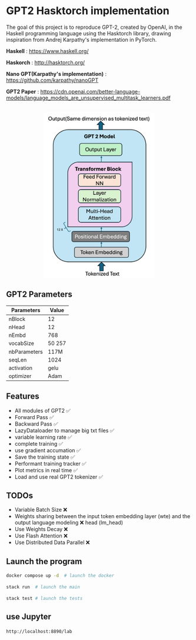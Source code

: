 # GPT2 Hasktorch implementation

The goal of this project is to reproduce GPT-2, created by OpenAI, in the Haskell programming language using the Hasktorch library, drawing inspiration from Andrej Karpathy's implementation in PyTorch.

**Haskell** : https://www.haskell.org/

**Haskorch** : http://hasktorch.org/

**Nano GPT(Karpathy's implementation)** : https://github.com/karpathy/nanoGPT

**GPT2 Paper** : https://cdn.openai.com/better-language-models/language_models_are_unsupervised_multitask_learners.pdf

<br>


<div align="center">
	<img src="assets/gpt_image.png" width="300">
</div>




## GPT2 Parameters

| Parameters       | Value         |
|----------------|---------------|
| nBlock      | 12       |
| nHead        | 12      |
| nEmbd      | 768         |
| vocabSize      | 50 257         |
| nbParameters      | 117M          |
| seqLen      | 1024          |
| activation     | gelu          |
| optimizer     | Adam         |

## Features

- All modules of GPT2 ✅
- Forward Pass ✅
- Backward Pass ✅
- LazyDataloader to manage big txt files ✅
- variable learning rate ✅
- complete training ✅
- use gradient accumation ✅
- Save the training state ✅
- Performant training tracker ✅
- Plot metrics in real time ✅
- Load and use real GPT2 tokenizer ✅


## TODOs

- Variable Batch Size ❌
- Weights sharing between the input token embedding layer (wte) and the output language modeling ❌ head (lm_head)
- Use Weights Decay ❌
- Use Flash Attention ❌
- Use Distributed Data Parallel ❌


## Launch the program

```bash
docker compose up -d  # launch the docker
```

```bash
stack run  # launch the main
```

```bash
stack test # launch the tests
```


## use Jupyter
```http://localhost:8890/lab```

